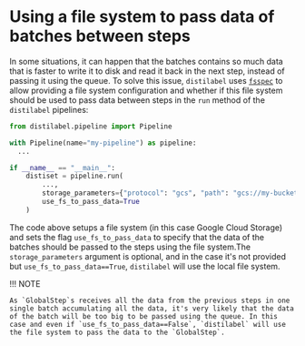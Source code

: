 # Using a file system to pass data of batches between steps

In some situations, it can happen that the batches contains so much data that is faster to write it to disk and read it back in the next step, instead of passing it using the queue. To solve this issue, `distilabel` uses [`fsspec`](https://filesystem-spec.readthedocs.io/en/latest/) to allow providing a file system configuration and whether if this file system should be used to pass data between steps in the `run` method of the `distilabel` pipelines:

```python
from distilabel.pipeline import Pipeline

with Pipeline(name="my-pipeline") as pipeline:
  ...

if __name__ == "__main__":
    distiset = pipeline.run(
        ..., 
        storage_parameters={"protocol": "gcs", "path": "gcs://my-bucket"},
        use_fs_to_pass_data=True
    )
```

The code above setups a file system (in this case Google Cloud Storage) and sets the flag `use_fs_to_pass_data` to specify that the data of the batches should be passed to the steps using the file system.The `storage_parameters` argument is optional, and in the case it's not provided but `use_fs_to_pass_data==True`, `distilabel` will use the local file system.

!!! NOTE

    As `GlobalStep`s receives all the data from the previous steps in one single batch accumulating all the data, it's very likely that the data of the batch will be too big to be passed using the queue. In this case and even if `use_fs_to_pass_data==False`, `distilabel` will use the file system to pass the data to the `GlobalStep`. 

